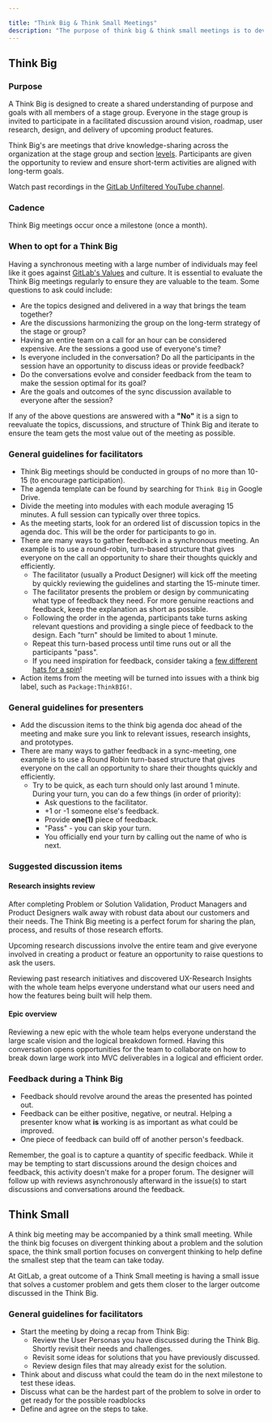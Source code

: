 ```yaml
---

title: "Think Big & Think Small Meetings"
description: "The purpose of think big & think small meetings is to develop a shared understanding of goals by discussing vision, roadmap, research, design, and delivery of upcoming features."
---
```








## Think Big

### Purpose

A Think Big is designed to create a shared understanding of purpose and goals with all members of a stage group. Everyone in the stage group is invited to participate in a facilitated discussion around vision, roadmap, user research, design, and delivery of upcoming product features.

Think Big's are meetings that drive knowledge-sharing across the organization at the stage group and section [levels](/handbook/product/categories/#hierarchy). Participants are given the opportunity to review and ensure short-term activities are aligned with long-term goals.

Watch past recordings in the [GitLab Unfiltered YouTube channel](https://www.youtube.com/channel/UCMtZ0sc1HHNtGGWZFDRTh5A).

### Cadence

Think Big meetings occur once a milestone (once a month).

### When to opt for a Think Big

Having a synchronous meeting with a large number of individuals may feel like it goes against [GitLab's Values](/handbook/values/) and culture. It is essential to evaluate the Think Big meetings regularly to ensure they are valuable to the team. Some questions to ask could include:

- Are the topics designed and delivered in a way that brings the team together?
- Are the discussions harmonizing the group on the long-term strategy of the stage or group?
- Having an entire team on a call for an hour can be considered expensive. Are the sessions a good use of everyone's time?
- Is everyone included in the conversation? Do all the participants in the session have an opportunity to discuss ideas or provide feedback?
- Do the conversations evolve and consider feedback from the team to make the session optimal for its goal?
- Are the goals and outcomes of the sync discussion available to everyone after the session?

If any of the above questions are answered with a **"No"** it is a sign to reevaluate the topics, discussions, and structure of Think Big and iterate to ensure the team gets the most value out of the meeting as possible.

### General guidelines for facilitators

- Think Big meetings should be conducted in groups of no more than 10-15 (to encourage participation).
- The agenda template can be found by searching for `Think Big` in Google Drive.
- Divide the meeting into modules with each module averaging 15 minutes. A full session can typically over three topics.
- As the meeting starts, look for an ordered list of discussion topics in the agenda doc. This will be the order for participants to go in.
- There are many ways to gather feedback in a synchronous meeting. An example is to use a round-robin, turn-based structure that gives everyone on the call an opportunity to share their thoughts quickly and efficiently.
   - The facilitator (usually a Product Designer) will kick off the meeting by quickly reviewing the guidelines and starting the 15-minute timer.
   - The facilitator presents the problem or design by communicating what type of feedback they need. For more genuine reactions and feedback, keep the explanation as short as possible.
   - Following the order in the agenda, participants take turns asking relevant questions and providing a single piece of feedback to the design. Each "turn" should be limited to about 1 minute.
   - Repeat this turn-based process until time runs out or all the participants "pass".
   - If you need inspiration for feedback, consider taking a [few different hats for a spin](https://www.mindtools.com/pages/article/newTED_07.htm)!
- Action items from the meeting will be turned into issues with a think big label, such as `Package:ThinkBIG!`.

### General guidelines for presenters

- Add the discussion items to the think big agenda doc ahead of the meeting and make sure you link to relevant issues, research insights, and prototypes.
- There are many ways to gather feedback in a sync-meeting, one example is to use a Round Robin turn-based structure that gives everyone on the call an opportunity to share their thoughts quickly and efficiently.
   - Try to be quick, as each turn should only last around 1 minute. During your turn, you can do a few things (in order of priority):
      - Ask questions to the facilitator.
      - +1 or -1 someone else's feedback.
      - Provide **one(1)** piece of feedback.
      - "Pass" - you can skip your turn.
      - You officially end your turn by calling out the name of who is next.

### Suggested discussion items

#### Research insights review

After completing Problem or Solution Validation, Product Managers and Product Designers walk away with robust data about our customers and their needs. The Think Big meeting is a perfect forum for sharing the plan, process, and results of those research efforts.

Upcoming research discussions involve the entire team and give everyone involved in creating a product or feature an opportunity to raise questions to ask the users.

Reviewing past research initiatives and discovered UX-Research Insights with the whole team helps everyone understand what our users need and how the features being built will help them.

#### Epic overview

Reviewing a new epic with the whole team helps everyone understand the large scale vision and the logical breakdown formed. Having this conversation opens opportunities for the team to collaborate on how to break down large work into MVC deliverables in a logical and efficient order.

### Feedback during a Think Big

- Feedback should revolve around the areas the presented has pointed out.
- Feedback can be either positive, negative, or neutral. Helping a presenter know what **is** working is as important as what could be improved.
- One piece of feedback can build off of another person's feedback.

Remember, the goal is to capture a quantity of specific feedback. While it may be tempting to start discussions around the design choices and feedback, this activity doesn't make for a proper forum. The designer will follow up with reviews asynchronously afterward in the issue(s) to start discussions and conversations around the feedback.

## Think Small

A think big meeting may be accompanied by a think small meeting. While the think big focuses on divergent thinking about a problem and the solution space, the think small portion focuses on convergent thinking to help define the smallest step that the team can take today.

At GitLab, a great outcome of a Think Small meeting is having a small issue that solves a customer problem and gets them closer to the larger outcome discussed in the Think Big.

### General guidelines for facilitators

- Start the meeting by doing a recap from Think Big:
   - Review the User Personas you have discussed during the Think Big. Shortly revisit their needs and challenges.
   - Revisit some ideas for solutions that you have previously discussed.
   - Review design files that may already exist for the solution.
- Think about and discuss what could the team do in the next milestone to test these ideas.
- Discuss what can be the hardest part of the problem to solve in order to get ready for the possible roadblocks
- Define and agree on the steps to take.
